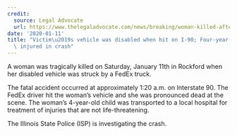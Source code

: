 ```yaml
---
credit:
  source: Legal Advocate
  url: https://www.thelegaladvocate.com/news/breaking/woman-killed-after-vehicle-is-struck-by-fedex-truck-on-interstate-90-in-rockford
date: '2020-01-11'
title: "Victim\u2019s vehicle was disabled when hit on I-90; Four-year-old child also\
  \ injured in crash"
---
```



A woman was tragically killed on Saturday, January 11th in Rockford when her disabled vehicle was struck by a FedEx truck.

The fatal accident occurred at approximately 1:20 a.m. on Interstate 90. The FedEx driver hit the woman’s vehicle and she was pronounced dead at the scene. The woman’s 4-year-old child was transported to a local hospital for treatment of injuries that are not life-threatening.

The Illinois State Police (ISP) is investigating the crash.